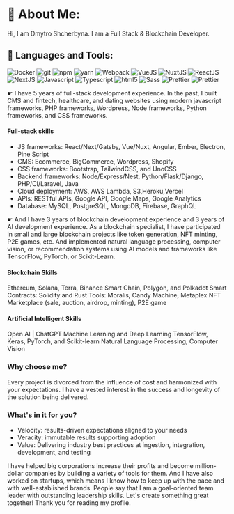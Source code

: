 # 💫 About Me:
Hi, I am Dmytro Shcherbyna. I am a Full Stack & Blockchain Developer.

## 🚀 Languages and Tools:

<p>
  <img alt="Docker" src="https://img.shields.io/badge/-Docker-46a2f1?style=flat-square&logo=docker&logoColor=white" />
  <img alt="git" src="https://img.shields.io/badge/-Git-F05032?style=flat-square&logo=git&logoColor=white" />
  <img alt="npm" src="https://img.shields.io/badge/-NPM-CB3837?style=flat-square&logo=npm&logoColor=white" />
  <img alt="yarn" src="https://img.shields.io/badge/-Yarn-2B8EBB?style=flat-square&logo=yarn&logoColor=white" />
  <img alt="Webpack" src="https://img.shields.io/badge/-Webpack-8DD6F9?style=flat-square&logo=webpack&logoColor=white" /> 
  <img alt="VueJS" src="https://img.shields.io/badge/-VueJS-3FB883?style=flat-square&logo=vue.js&logoColor=white" /> 
  <img alt="NuxtJS" src="https://img.shields.io/badge/-NuxtJS-00c58e?style=flat-square&logo=nuxt.js&logoColor=white" /> 
  <img alt="ReactJS" src="https://img.shields.io/badge/-ReactJS-5ED3F3?style=flat-square&logo=react&logoColor=white" />
  <img alt="NextJS" src="https://img.shields.io/badge/-NextJS-000000?style=flat-square&logo=react&logoColor=white" />
  <img alt="Javascript" src="https://img.shields.io/badge/-Javascript-EFD81D?style=flat-square&logo=javascript&logoColor=white" /> 
  <img alt="Typescript" src="https://img.shields.io/badge/-Typescript-2F74C0?style=flat-square&logo=typescript&logoColor=white" />
  <img alt="html5" src="https://img.shields.io/badge/-HTML5-E34F26?style=flat-square&logo=html5&logoColor=white" />
  <img alt="Sass" src="https://img.shields.io/badge/-Sass-CC6699?style=flat-square&logo=sass&logoColor=white" />
  <img alt="Prettier" src="https://img.shields.io/badge/-Prettier-F7B93E?style=flat-square&logo=prettier&logoColor=white" />
  <img alt="Prettier" src="https://img.shields.io/badge/-Eslint-4A32C3?style=flat-square&logo=eslint&logoColor=white" />
</p>

☛ I have 5 years of full-stack development experience.
In the past, I built CMS and fintech, healthcare, and dating websites using modern javascript frameworks, PHP frameworks, Wordpress, Node frameworks, Python frameworks, and CSS frameworks.

#### Full-stack skills
<ul>
<li>JS frameworks: React/Next/Gatsby, Vue/Nuxt, Angular, Ember, Electron, Pine Script</li>
<li>CMS: Ecommerce, BigCommerce, Wordpress, Shopify</li>
<li>CSS frameworks: Bootstrap, TailwindCSS, and UnoCSS</li>
<li>Backend frameworks: Node/Express/Nest, Python/Flask/Django, PHP/CI/Laravel, Java</li>
<li>Cloud deployment: AWS, AWS Lambda, S3,Heroku,Vercel</li>
<li>APIs: RESTful APIs, Google API, Google Maps, Google Analytics</li>
<li>Database: MySQL, PostgreSQL, MongoDB, Firebase, GraphQL</li></ul>

☛ And I have 3 years of blockchain development experience and 3 years of AI development experience.
As a blockchain specialist, I have participated in small and large blockchain projects like token generation, NFT minting, P2E games, etc.
And implemented natural language processing, computer vision, or recommendation systems using AI models and frameworks like TensorFlow, PyTorch, or Scikit-Learn.

#### Blockchain Skills
Ethereum, Solana, Terra, Binance Smart Chain, Polygon, and Polkadot
Smart Contracts: Solidity and Rust
Tools: Moralis, Candy Machine, Metaplex
NFT Marketplace (sale, auction, airdrop, minting), P2E game

#### Artificial Intelligent Skills
Open AI | ChatGPT
Machine Learning and Deep Learning
TensorFlow, Keras, PyTorch, and Scikit-learn
Natural Language Processing, Computer Vision

### Why choose me?

Every project is divorced from the influence of cost and harmonized with your expectations. I have a vested interest in the success and longevity of the solution being delivered.

### What's in it for you?
<ul><li>Velocity: results-driven expectations aligned to your needs</li>
<li>Veracity: immutable results supporting adoption</li>
<li>Value: Delivering industry best practices at ingestion, integration, development, and testing</li></ul>

I have helped big corporations increase their profits and become million-dollar companies by building a variety of tools for them.
And I have also worked on startups, which means I know how to keep up with the pace and with well-established brands. People say that I am a goal-oriented team leader with outstanding leadership skills.
Let's create something great together!
Thank you for reading my profile.
